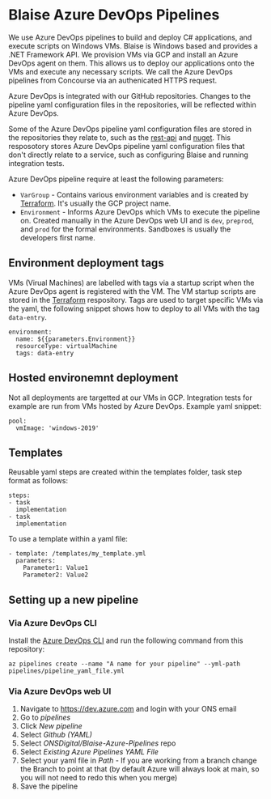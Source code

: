 # Blaise Azure DevOps Pipelines

We use Azure DevOps pipelines to build and deploy C# applications, and execute scripts on Windows VMs. Blaise is Windows based and provides a .NET Framework API. We provision VMs via GCP and install an Azure DevOps agent on them. This allows us to deploy our applications onto the VMs and execute any necessary scripts. We call the Azure DevOps pipelines from Concourse via an authenicated HTTPS request.

Azure DevOps is integrated with our GitHub repositories. Changes to the pipeline yaml configuration files in the repositories, will be reflected within Azure DevOps.

Some of the Azure DevOps pipeline yaml configuration files are stored in the repositories they relate to, such as the [rest-api]() and [nuget](). This resposotory stores Azure DevOps pipeline yaml configuration files that don't directly relate to a service, such as configuring Blaise and running integration tests.

Azure DevOps pipeline require at least the following parameters:

- `VarGroup` - Contains various environment variables and is created by [Terraform](). It's usually the GCP project name.
- `Environment` - Informs Azure DevOps which VMs to execute the pipeline on. Created manually in the Azure DevOps web UI and is `dev`, `preprod`, and `prod` for the formal environments. Sandboxes is usually the developers first name.

## Environment deployment tags

VMs (Virual Machines) are labelled with tags via a startup script when the Azure DevOps agent is registered with the VM. The VM startup scripts are stored in the [Terraform]() respository. Tags are used to target specific VMs via the yaml, the following snippet shows how to deploy to all VMs with the tag `data-entry`.

```
environment:
  name: ${{parameters.Environment}}
  resourceType: virtualMachine
  tags: data-entry
```

## Hosted environemnt deployment

Not all deployments are targetted at our VMs in GCP. Integration tests for example are run from VMs hosted by Azure DevOps. Example yaml snippet:

```
pool:
  vmImage: 'windows-2019'
```

## Templates

Reusable yaml steps are created within the templates folder, task step format as follows:

```
steps:
- task
  implementation
- task
  implementation
```

To use a template within a yaml file:

```
- template: /templates/my_template.yml
  parameters:
    Parameter1: Value1
    Parameter2: Value2
```

## Setting up a new pipeline

### Via Azure DevOps CLI

Install the [Azure DevOps CLI](https://learn.microsoft.com/en-us/cli/azure/install-azure-cli) and run the following command from this repository:

```
az pipelines create --name "A name for your pipeline" --yml-path pipelines/pipeline_yaml_file.yml
```

### Via Azure DevOps web UI

1. Navigate to https://dev.azure.com and login with your ONS email
1. Go to *pipelines*
1. Click *New pipeline*
1. Select *Github (YAML)*
1. Select *ONSDigital/Blaise-Azure-Pipelines* repo
1. Select *Existing Azure Pipelines YAML File*
1. Select your yaml file in *Path* - If you are working from a branch change the Branch to point at that (by default Azure will always look at main, so you will not need to redo this when you merge)
1. Save the pipeline
